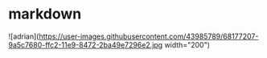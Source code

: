 # markdown
![adrian](https://user-images.githubusercontent.com/43985789/68177207-9a5c7680-ffc2-11e9-8472-2ba49e7296e2.jpg width="200")
